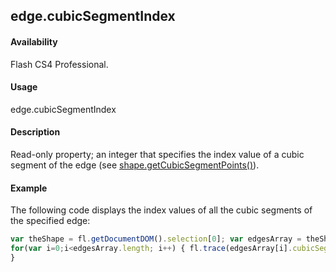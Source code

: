 ## edge.cubicSegmentIndex

#### Availability

Flash CS4 Professional.

#### Usage

edge.cubicSegmentIndex

#### Description

Read-only property; an integer that specifies the index value of a cubic segment of the edge (see [shape.getCubicSegmentPoints()](../Shape_object/shape5.md)).

#### Example

The following code displays the index values of all the cubic segments of the specified edge:
```javascript
var theShape = fl.getDocumentDOM().selection[0]; var edgesArray = theShape.edges;
for(var i=0;i<edgesArray.length; i++) { fl.trace(edgesArray[i].cubicSegmentIndex);
}

```